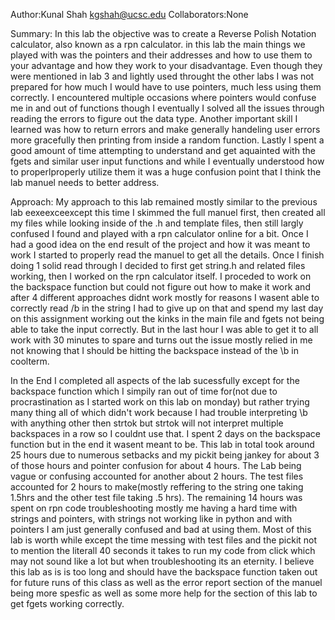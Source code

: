 Author:Kunal Shah kgshah@ucsc.edu
Collaborators:None

Summary: In this lab the objective was to create  a Reverse Polish Notation calculator, also known as a rpn calculator. in this lab the main things we played with was the pointers and their addresses and how to use them to your advantage and how they work to your disadvantage. Even though they were mentioned in lab 3 and lightly used throught the other labs I was not prepared for how much I would have to use pointers, much less using them correctly. I encountered multiple occasions where pointers would confuse me in and out of functions though I eventually I solved all the issues through reading the errors to figure out the data type. Another important skill I learned was how to return errors and make generally handeling user errors more gracefully then printing from inside a random function. Lastly I spent a good amount of time attempting to understand and get aquainted with the fgets and similar user input functions and while I eventually understood how to properlproperly utilize them it was a huge confusion point that I think the lab manuel needs to better address.

Approach: My approach to this lab remained mostly similar to the previous lab eexeexceexcept this time I skimmed the full manuel first, then created all my files while looking inside of the .h and template files, then still largly confused I found and played with a rpn calculator online for a bit. Once I had a good idea on the end result of the project and how it was meant to work I started to properly read the manuel to get all the details. Once I finish doing 1 solid read through I decided to first get string.h and related files working, then I worked on the rpn calculator itself. I proceded to work on the backspace function but could not figure out how to make it work and after 4 different approaches didnt work mostly for reasons I wasent able to correctly read /b in the string I had to give up on that and spend my last day on this assignment working out the kinks in the main file and fgets not being able to take the input correctly. But in the last hour I was able to get it to all work with 30 minutes to spare and turns out the issue mostly relied in me not knowing that I should be hitting the backspace instead of the \b in coolterm.

In the End I completed all aspects of the lab sucessfully except for the backspace function which I simpily ran out of time for(not due to procrastination as I started work on this lab on monday) but rather trying many thing all of which didn't work because I had trouble interpreting \b with anything other then strtok but strtok will not interpret multiple backspaces in a row so I couldnt use that. I spent 2 days on the backspace function but in the end it wasent meant to be. This lab in total took around 25 hours due to numerous setbacks and my pickit being jankey for about 3 of those hours and pointer confusion for about 4 hours. The Lab being vague or confusing accounted for another about 2 hours. The test files accounted for 2 hours to make(mostly reffering to the string one taking 1.5hrs and the other test file taking .5 hrs). The remaining 14 hours was spent on rpn code troubleshooting mostly me having a hard time with strings and pointers, with strings not working like in python and with pointers I am just generally confused and bad at using them. Most of this lab is worth while except the time messing with test files and the pickit not to mention the literall 40 seconds it takes to run my code from click which may not sound like a lot but when troubleshooting its an eternity. I believe this lab as is is too long and should have the backspace function taken out for future runs of this class as well as the error report section of the manuel being more spesfic as well as some more help for the section of this lab to get fgets working correctly.

